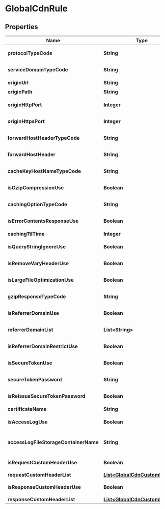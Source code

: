 
# GlobalCdnRule

## Properties
Name | Type | Description | Notes
------------ | ------------- | ------------- | -------------
**protocolTypeCode** | **String** | 프로토콜구분코드 |  [optional]
**serviceDomainTypeCode** | **String** | 서비스도메인구분코드 |  [optional]
**originUrl** | **String** | 원본URL |  [optional]
**originPath** | **String** | 원본경로 |  [optional]
**originHttpPort** | **Integer** | 원본HTTP포트 |  [optional]
**originHttpsPort** | **Integer** | 원본HTTPS포트 |  [optional]
**forwardHostHeaderTypeCode** | **String** | 포워드호스트헤더구분코드 |  [optional]
**forwardHostHeader** | **String** | 포워드호스트헤더 |  [optional]
**cacheKeyHostNameTypeCode** | **String** | 캐쉬키호스트명구분코드 |  [optional]
**isGzipCompressionUse** | **Boolean** | GZIP압축사용여부 |  [optional]
**cachingOptionTypeCode** | **String** | 캐싱옵션구분코드 |  [optional]
**isErrorContentsResponseUse** | **Boolean** | 오류내용응답사용여부 |  [optional]
**cachingTtlTime** | **Integer** | TTL캐싱 |  [optional]
**isQueryStringIgnoreUse** | **Boolean** | 쿼리스트링무시여부 |  [optional]
**isRemoveVaryHeaderUse** | **Boolean** | 헤더제거사용여부 |  [optional]
**isLargeFileOptimizationUse** | **Boolean** | 대용량파일최적화사용여부 |  [optional]
**gzipResponseTypeCode** | **String** | GZIP응답구분코드 |  [optional]
**isReferrerDomainUse** | **Boolean** | 레퍼러도메인사용여부 |  [optional]
**referrerDomainList** | **List&lt;String&gt;** | 레퍼러도메인리스트 |  [optional]
**isReferrerDomainRestrictUse** | **Boolean** | 레퍼러도메인제한사용여부 |  [optional]
**isSecureTokenUse** | **Boolean** | 보안토큰사용여부 |  [optional]
**secureTokenPassword** | **String** | 보안토큰비밀번호 |  [optional]
**isReissueSecureTokenPassword** | **Boolean** | 보안토큰재발급여부 |  [optional]
**certificateName** | **String** | 인증서이름 |  [optional]
**isAccessLogUse** | **Boolean** | 엑세스로그사용여부 |  [optional]
**accessLogFileStorageContainerName** | **String** | 엑세스로그파일스토리지인스턴스이름 |  [optional]
**isRequestCustomHeaderUse** | **Boolean** | 커스텀헤더요청사용여부 |  [optional]
**requestCustomHeaderList** | [**List&lt;GlobalCdnCustomHeader&gt;**](GlobalCdnCustomHeader.md) |  |  [optional]
**isResponseCustomHeaderUse** | **Boolean** | 커스텀헤더반환사용여부 |  [optional]
**responseCustomHeaderList** | [**List&lt;GlobalCdnCustomHeader&gt;**](GlobalCdnCustomHeader.md) |  |  [optional]



